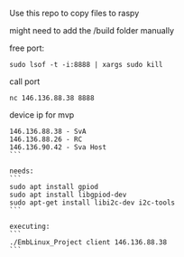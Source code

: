 Use this repo to copy files to raspy

might need to add the /build folder manually


free port:
```
sudo lsof -t -i:8888 | xargs sudo kill
```

call port
``` 
nc 146.136.88.38 8888
```

device ip for mvp
````
146.136.88.38 - SvA
146.136.88.26 - RC
146.136.90.42 - Sva Host
```

needs:
```
sudo apt install gpiod
sudo apt install libgpiod-dev
sudo apt-get install libi2c-dev i2c-tools
```

executing:
```
./EmbLinux_Project client 146.136.88.38
```

